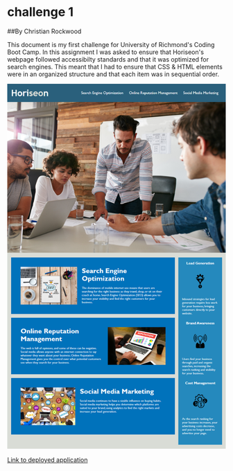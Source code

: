 # challenge 1
##By Christian Rockwood

This document is my first challenge for University of Richmond's Coding Boot Camp.
In this assignment I was asked to ensure that Horiseon's webpage followed accessibilty standards and that it was optimized for search engines. This meant that I had to ensure that CSS & HTML elements were in an organized structure and that each item was in sequential order.


![Getting Started](./assets/images/Horiseon%20mock%20up.png)

[Link to deployed application](https://rockwoodc.github.io/Horiseon-Website-Refactoring/)
